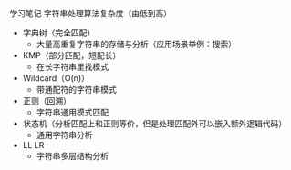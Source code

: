 学习笔记
字符串处理算法复杂度（由低到高）
- 字典树（完全匹配）
  - 大量高重复字符串的存储与分析（应用场景举例：搜索）
- KMP（部分匹配，短配长）
  - 在长字符串里找模式
- Wildcard（O(n)）
  - 带通配符的字符串模式
- 正则（回溯）
  - 字符串通用模式匹配
- 状态机（分析匹配上和正则等价，但是处理匹配外可以嵌入额外逻辑代码）
  - 通用字符串分析
- LL LR
  - 字符串多层结构分析
